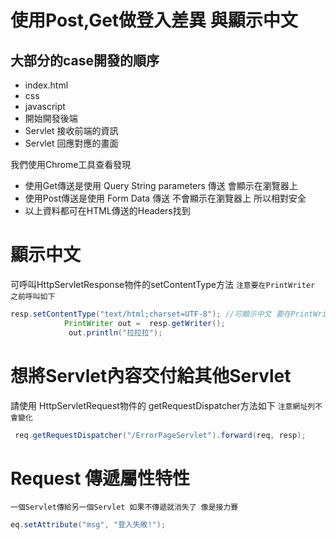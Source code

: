 # 使用Post,Get做登入差異 與顯示中文
## 大部分的case開發的順序
+ index.html 
+ css 
+ javascript
+ 開始開發後端
+ Servlet 接收前端的資訊
+ Servlet 回應對應的畫面

 


我們使用Chrome工具查看發現
+ 使用Get傳送是使用 Query String parameters 傳送 會顯示在瀏覽器上
+ 使用Post傳送是使用 Form Data 傳送 不會顯示在瀏覽器上 所以相對安全
+ 以上資料都可在HTML傳送的Headers找到
# 顯示中文
可呼叫HttpServletResponse物件的setContentType方法
`注意要在PrintWriter 之前呼叫如下`
```java
resp.setContentType("text/html;charset=UTF-8");	//可顯示中文 要在PrintWriter 之前呼叫
			PrintWriter out =  resp.getWriter();
			 out.println("拉拉拉");	
```

# 想將Servlet內容交付給其他Servlet
請使用 HttpServletRequest物件的 getRequestDispatcher方法如下 `注意網址列不會變化`

```java
 req.getRequestDispatcher("/ErrorPageServlet").forward(req, resp);
```
# Request 傳遞屬性特性
`一個Servlet傳給另一個Servlet 如果不傳遞就消失了 像是接力賽`
```java
eq.setAttribute("msg", "登入失敗!");
```
